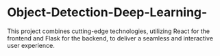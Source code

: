 # Object-Detection-Deep-Learning-
This project combines cutting-edge technologies, utilizing React for the frontend and Flask for the backend, to deliver a seamless and interactive user experience.
